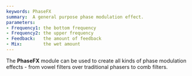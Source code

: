 ```yaml
---
keywords: PhaseFX
summary:  A general purpose phase modulation effect.
parameters:
- Frequency1: the bottom frequency
- Frequency2: the upper frequency
- Feedback:   the amount of feedback
- Mix:        the wet amount
---
```


The **PhaseFX** module can be used to create all kinds of phase modulation effects - from vowel filters over traditional phasers to comb filters.

